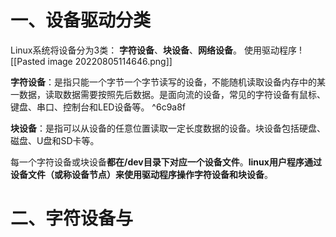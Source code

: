 
# 一、设备驱动分类

Linux系统将设备分为3类： **字符设备**、**块设备**、**网络设备**。
使用驱动程序
![[Pasted image 20220805114646.png]]

**字符设备**：是指只能一个字节一个字节读写的设备，不能随机读取设备内存中的某一数据，读取数据需要按照先后数据。是面向流的设备，常见的字符设备有鼠标、键盘、串口、控制台和LED设备等。 ^6c9a8f

**块设备**：是指可以从设备的任意位置读取一定长度数据的设备。块设备包括硬盘、磁盘、U盘和SD卡等。

每一个字符设备或块设备**都在/dev目录下对应一个设备文件**。**linux用户程序通过设备文件（或称设备节点）来使用驱动程序操作字符设备和块设备**。

# 二、字符设备与